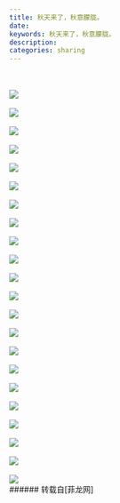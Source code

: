 ```yaml
---
title: 秋天来了，秋意朦胧。
date: 
keywords: 秋天来了，秋意朦胧。
description: 
categories: sharing
---
```

<td class="t_f" id="postmessage_76046">

<br/>
<br/>

<img aid="31077" data-cf-modified-5750bb36bedd4b8d4e5d4880-="" file="data/attachment/forum/201311/14/085156hmy9gb99ng9mgect.jpg.thumb.jpg" id="aimg_31077" inpost="1" onclick="" onmouseover="" src="http://www.flw.ph/data/attachment/forum/201311/14/085156hmy9gb99ng9mgect.jpg" style="cursor:pointer" zoomfile="data/attachment/forum/201311/14/085156hmy9gb99ng9mgect.jpg"/>


<br/>
<br/>

<img aid="31078" data-cf-modified-5750bb36bedd4b8d4e5d4880-="" file="data/attachment/forum/201311/14/085157uio6nfmo0fcf9mcf.jpg.thumb.jpg" id="aimg_31078" inpost="1" onclick="" onmouseover="" src="http://www.flw.ph/data/attachment/forum/201311/14/085157uio6nfmo0fcf9mcf.jpg" style="cursor:pointer" zoomfile="data/attachment/forum/201311/14/085157uio6nfmo0fcf9mcf.jpg"/>


<br/>
<br/>

<img aid="31079" data-cf-modified-5750bb36bedd4b8d4e5d4880-="" file="data/attachment/forum/201311/14/085158vg49msbrm3194s3m.jpg.thumb.jpg" id="aimg_31079" inpost="1" onclick="" onmouseover="" src="http://www.flw.ph/data/attachment/forum/201311/14/085158vg49msbrm3194s3m.jpg" style="cursor:pointer" zoomfile="data/attachment/forum/201311/14/085158vg49msbrm3194s3m.jpg"/>


<br/>
<br/>

<img aid="31080" data-cf-modified-5750bb36bedd4b8d4e5d4880-="" file="data/attachment/forum/201311/14/085159l4oyzj9152ij23j6.jpg.thumb.jpg" id="aimg_31080" inpost="1" onclick="" onmouseover="" src="http://www.flw.ph/data/attachment/forum/201311/14/085159l4oyzj9152ij23j6.jpg" style="cursor:pointer" zoomfile="data/attachment/forum/201311/14/085159l4oyzj9152ij23j6.jpg"/>


<br/>
<br/>

<img aid="31081" data-cf-modified-5750bb36bedd4b8d4e5d4880-="" file="data/attachment/forum/201311/14/085200gy2ournub7wiiyw2.jpg.thumb.jpg" id="aimg_31081" inpost="1" onclick="" onmouseover="" src="http://www.flw.ph/data/attachment/forum/201311/14/085200gy2ournub7wiiyw2.jpg" style="cursor:pointer" zoomfile="data/attachment/forum/201311/14/085200gy2ournub7wiiyw2.jpg"/>


<br/>
<br/>

<img aid="31082" data-cf-modified-5750bb36bedd4b8d4e5d4880-="" file="data/attachment/forum/201311/14/085201gv44xkvvodhkvagq.jpg.thumb.jpg" id="aimg_31082" inpost="1" onclick="" onmouseover="" src="http://www.flw.ph/data/attachment/forum/201311/14/085201gv44xkvvodhkvagq.jpg" style="cursor:pointer" zoomfile="data/attachment/forum/201311/14/085201gv44xkvvodhkvagq.jpg"/>


<br/>
<br/>

<img aid="31083" data-cf-modified-5750bb36bedd4b8d4e5d4880-="" file="data/attachment/forum/201311/14/085201dbeeeu3uvec4o137.jpg.thumb.jpg" id="aimg_31083" inpost="1" onclick="" onmouseover="" src="http://www.flw.ph/data/attachment/forum/201311/14/085201dbeeeu3uvec4o137.jpg" style="cursor:pointer" zoomfile="data/attachment/forum/201311/14/085201dbeeeu3uvec4o137.jpg"/>


<br/>
<br/>

<img aid="31084" data-cf-modified-5750bb36bedd4b8d4e5d4880-="" file="data/attachment/forum/201311/14/085202joq0zve1k4knvol6.jpg.thumb.jpg" id="aimg_31084" inpost="1" onclick="" onmouseover="" src="http://www.flw.ph/data/attachment/forum/201311/14/085202joq0zve1k4knvol6.jpg" style="cursor:pointer" zoomfile="data/attachment/forum/201311/14/085202joq0zve1k4knvol6.jpg"/>


<br/>
<br/>

<img aid="31085" data-cf-modified-5750bb36bedd4b8d4e5d4880-="" file="data/attachment/forum/201311/14/085203jb46bxpnaeityz2i.jpg.thumb.jpg" id="aimg_31085" inpost="1" onclick="" onmouseover="" src="http://www.flw.ph/data/attachment/forum/201311/14/085203jb46bxpnaeityz2i.jpg" style="cursor:pointer" zoomfile="data/attachment/forum/201311/14/085203jb46bxpnaeityz2i.jpg"/>


<br/>
<br/>

<img aid="31086" data-cf-modified-5750bb36bedd4b8d4e5d4880-="" file="data/attachment/forum/201311/14/085204g5fghxjqhvhd75q7.jpg.thumb.jpg" id="aimg_31086" inpost="1" onclick="" onmouseover="" src="http://www.flw.ph/data/attachment/forum/201311/14/085204g5fghxjqhvhd75q7.jpg" style="cursor:pointer" zoomfile="data/attachment/forum/201311/14/085204g5fghxjqhvhd75q7.jpg"/>


<br/>
<br/>

<img aid="31087" data-cf-modified-5750bb36bedd4b8d4e5d4880-="" file="data/attachment/forum/201311/14/085205kawm79ivaji9a9jn.jpg.thumb.jpg" id="aimg_31087" inpost="1" onclick="" onmouseover="" src="http://www.flw.ph/data/attachment/forum/201311/14/085205kawm79ivaji9a9jn.jpg" style="cursor:pointer" zoomfile="data/attachment/forum/201311/14/085205kawm79ivaji9a9jn.jpg"/>


<br/>
<br/>

<img aid="31088" data-cf-modified-5750bb36bedd4b8d4e5d4880-="" file="data/attachment/forum/201311/14/085206ji818tlc5vmwamlt.jpg.thumb.jpg" id="aimg_31088" inpost="1" onclick="" onmouseover="" src="http://www.flw.ph/data/attachment/forum/201311/14/085206ji818tlc5vmwamlt.jpg" style="cursor:pointer" zoomfile="data/attachment/forum/201311/14/085206ji818tlc5vmwamlt.jpg"/>


<br/>
<br/>

<img aid="31089" data-cf-modified-5750bb36bedd4b8d4e5d4880-="" file="data/attachment/forum/201311/14/085206ryk5fxxsjysnfsks.jpg.thumb.jpg" id="aimg_31089" inpost="1" onclick="" onmouseover="" src="http://www.flw.ph/data/attachment/forum/201311/14/085206ryk5fxxsjysnfsks.jpg" style="cursor:pointer" zoomfile="data/attachment/forum/201311/14/085206ryk5fxxsjysnfsks.jpg"/>


<br/>
<br/>

<img aid="31090" data-cf-modified-5750bb36bedd4b8d4e5d4880-="" file="data/attachment/forum/201311/14/085207wgs93nkts3no1zr1.jpg.thumb.jpg" id="aimg_31090" inpost="1" onclick="" onmouseover="" src="http://www.flw.ph/data/attachment/forum/201311/14/085207wgs93nkts3no1zr1.jpg" style="cursor:pointer" zoomfile="data/attachment/forum/201311/14/085207wgs93nkts3no1zr1.jpg"/>


<br/>
<br/>

<img aid="31091" data-cf-modified-5750bb36bedd4b8d4e5d4880-="" file="data/attachment/forum/201311/14/085208d052pmbsps4e67mp.jpg.thumb.jpg" id="aimg_31091" inpost="1" onclick="" onmouseover="" src="http://www.flw.ph/data/attachment/forum/201311/14/085208d052pmbsps4e67mp.jpg" style="cursor:pointer" zoomfile="data/attachment/forum/201311/14/085208d052pmbsps4e67mp.jpg"/>


<br/>
<br/>

<img aid="31092" data-cf-modified-5750bb36bedd4b8d4e5d4880-="" file="data/attachment/forum/201311/14/085209yuecc2gcu82lc6bc.jpg.thumb.jpg" id="aimg_31092" inpost="1" onclick="" onmouseover="" src="http://www.flw.ph/data/attachment/forum/201311/14/085209yuecc2gcu82lc6bc.jpg" style="cursor:pointer" zoomfile="data/attachment/forum/201311/14/085209yuecc2gcu82lc6bc.jpg"/>


<br/>
<br/>

<img aid="31093" data-cf-modified-5750bb36bedd4b8d4e5d4880-="" file="data/attachment/forum/201311/14/085209zl7s8ybylu0ywusb.jpg.thumb.jpg" id="aimg_31093" inpost="1" onclick="" onmouseover="" src="http://www.flw.ph/data/attachment/forum/201311/14/085209zl7s8ybylu0ywusb.jpg" style="cursor:pointer" zoomfile="data/attachment/forum/201311/14/085209zl7s8ybylu0ywusb.jpg"/>


<br/>
<br/>

<img aid="31094" data-cf-modified-5750bb36bedd4b8d4e5d4880-="" file="data/attachment/forum/201311/14/085210lojorzq6kjjl55ll.jpg.thumb.jpg" id="aimg_31094" inpost="1" onclick="" onmouseover="" src="http://www.flw.ph/data/attachment/forum/201311/14/085210lojorzq6kjjl55ll.jpg" style="cursor:pointer" zoomfile="data/attachment/forum/201311/14/085210lojorzq6kjjl55ll.jpg"/>


<br/>
<br/>

<img aid="31095" data-cf-modified-5750bb36bedd4b8d4e5d4880-="" file="data/attachment/forum/201311/14/085211pszs72s222249f2b.jpg.thumb.jpg" id="aimg_31095" inpost="1" onclick="" onmouseover="" src="http://www.flw.ph/data/attachment/forum/201311/14/085211pszs72s222249f2b.jpg" style="cursor:pointer" zoomfile="data/attachment/forum/201311/14/085211pszs72s222249f2b.jpg"/>


<br/>
<br/>

<img aid="31096" data-cf-modified-5750bb36bedd4b8d4e5d4880-="" file="data/attachment/forum/201311/14/085211bb1nfnon8n00bnu4.jpg.thumb.jpg" id="aimg_31096" inpost="1" onclick="" onmouseover="" src="http://www.flw.ph/data/attachment/forum/201311/14/085211bb1nfnon8n00bnu4.jpg" style="cursor:pointer" zoomfile="data/attachment/forum/201311/14/085211bb1nfnon8n00bnu4.jpg"/>


<br/>
<br/>

<img aid="31097" data-cf-modified-5750bb36bedd4b8d4e5d4880-="" file="data/attachment/forum/201311/14/085212noaa36gla6op8x69.jpg.thumb.jpg" id="aimg_31097" inpost="1" onclick="" onmouseover="" src="http://www.flw.ph/data/attachment/forum/201311/14/085212noaa36gla6op8x69.jpg" style="cursor:pointer" zoomfile="data/attachment/forum/201311/14/085212noaa36gla6op8x69.jpg"/>


<br/>
<br/>

<img aid="31098" data-cf-modified-5750bb36bedd4b8d4e5d4880-="" file="data/attachment/forum/201311/14/085213bos75qompy7e7mpm.jpg.thumb.jpg" id="aimg_31098" inpost="1" onclick="" onmouseover="" src="http://www.flw.ph/data/attachment/forum/201311/14/085213bos75qompy7e7mpm.jpg" style="cursor:pointer" zoomfile="data/attachment/forum/201311/14/085213bos75qompy7e7mpm.jpg"/>


<br/>
</td>
###### 转载自[菲龙网]